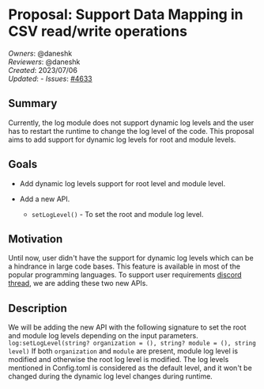 # Proposal: Support Data Mapping in CSV read/write operations

_Owners_: @daneshk   
_Reviewers_: @daneshk  
_Created_: 2023/07/06   
_Updated_: -
_Issues_: [#4633](https://github.com/ballerina-platform/ballerina-standard-library/issues/4633)

## Summary
Currently, the log module does not support dynamic log levels and the user has to restart the runtime to change the log level of the code. This proposal aims to add support for dynamic log levels for root and module levels.

## Goals

* Add dynamic log levels support for root level and module level.

* Add a new API.
    * ```setLogLevel()``` - To set the root and module log level.
## Motivation

Until now, user didn't have the support for dynamic log levels which can be a hindrance in large code bases. This feature is available in most of the popular programming languages. To support user requirements [discord thread](https://discord.com/channels/957996897782616114/1124006547857616916), we are adding these two new APIs.

## Description

We will be adding the new API with the following signature to set the root and module log levels depending on the input parameters.
`log:setLogLevel(string? organization = (), string? module = (), string level)`
If both `organization` and `module` are present, module log level is modified and otherwise the root log level is modified. The log levels mentioned in Config.toml is considered as the default level, and it won't be changed during the dynamic log level changes during runtime.

